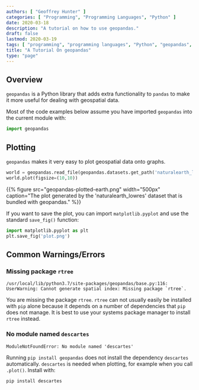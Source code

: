 ```yaml
---
authors: [ "Geoffrey Hunter" ]
categories: [ "Programming", "Programming Languages", "Python" ]
date: 2020-03-18
description: "A tutorial on how to use geopandas."
draft: false
lastmod: 2020-03-19
tags: [ "programming", "programming languages", "Python", "geopandas", "rtree", "plotting", "plots", "matplotlib", "geospatial" ]
title: "A Tutorial On geopandas"
type: "page"
---
```


## Overview

`geopandas` is a Python library that adds extra functionality to `pandas` to make it more useful for dealing with geospatial data.

Most of the code examples below assume you have imported `geopandas` into the current module with:

```python
import geopandas
```

## Plotting

`geopandas` makes it very easy to plot geospatial data onto graphs.

```python
world = geopandas.read_file(geopandas.datasets.get_path('naturalearth_lowres'))
world.plot(figsize=(10,10))
```

{{% figure src="geopandas-plotted-earth.png" width="500px" caption="The plot generated by the 'naturalearth_lowres' dataset that is bundled with geopandas." %}}

If you want to save the plot, you can import `matplotlib.pyplot` and use the standard `save_fig()` function:

```python
import matplotlib.pyplot as plt
plt.save_fig('plot.png')
```

## Common Warnings/Errors

### Missing package `rtree`

```text
/usr/local/lib/python3.7/site-packages/geopandas/base.py:116: UserWarning: Cannot generate spatial index: Missing package `rtree`.
```

You are missing the package `rtree`. `rtree` can not usually easily be installed with `pip` alone because it depends on a number of dependencies that `pip` does not manage. It is best to use your systems package manager to install `rtree` instead.

### No module named `descartes`

```text
ModuleNotFoundError: No module named 'descartes'
```

Running `pip install geopandas` does not install the dependency `descartes` automatically. `descartes` is needed when plotting, for example when you call `.plot()`. Install with:

```bash
pip install descartes
```